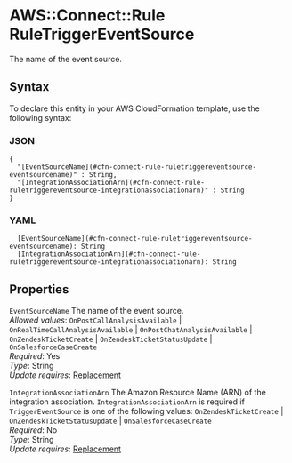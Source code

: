 # AWS::Connect::Rule RuleTriggerEventSource<a name="aws-properties-connect-rule-ruletriggereventsource"></a>

The name of the event source\. 

## Syntax<a name="aws-properties-connect-rule-ruletriggereventsource-syntax"></a>

To declare this entity in your AWS CloudFormation template, use the following syntax:

### JSON<a name="aws-properties-connect-rule-ruletriggereventsource-syntax.json"></a>

```
{
  "[EventSourceName](#cfn-connect-rule-ruletriggereventsource-eventsourcename)" : String,
  "[IntegrationAssociationArn](#cfn-connect-rule-ruletriggereventsource-integrationassociationarn)" : String
}
```

### YAML<a name="aws-properties-connect-rule-ruletriggereventsource-syntax.yaml"></a>

```
  [EventSourceName](#cfn-connect-rule-ruletriggereventsource-eventsourcename): String
  [IntegrationAssociationArn](#cfn-connect-rule-ruletriggereventsource-integrationassociationarn): String
```

## Properties<a name="aws-properties-connect-rule-ruletriggereventsource-properties"></a>

`EventSourceName`  <a name="cfn-connect-rule-ruletriggereventsource-eventsourcename"></a>
The name of the event source\.   
*Allowed values*: `OnPostCallAnalysisAvailable` \| `OnRealTimeCallAnalysisAvailable` \| `OnPostChatAnalysisAvailable` \| `OnZendeskTicketCreate` \| `OnZendeskTicketStatusUpdate` \| `OnSalesforceCaseCreate`  
*Required*: Yes  
*Type*: String  
*Update requires*: [Replacement](https://docs.aws.amazon.com/AWSCloudFormation/latest/UserGuide/using-cfn-updating-stacks-update-behaviors.html#update-replacement)

`IntegrationAssociationArn`  <a name="cfn-connect-rule-ruletriggereventsource-integrationassociationarn"></a>
 The Amazon Resource Name \(ARN\) of the integration association\. `IntegrationAssociationArn` is required if `TriggerEventSource` is one of the following values: `OnZendeskTicketCreate` \| `OnZendeskTicketStatusUpdate` \| `OnSalesforceCaseCreate`  
*Required*: No  
*Type*: String  
*Update requires*: [Replacement](https://docs.aws.amazon.com/AWSCloudFormation/latest/UserGuide/using-cfn-updating-stacks-update-behaviors.html#update-replacement)